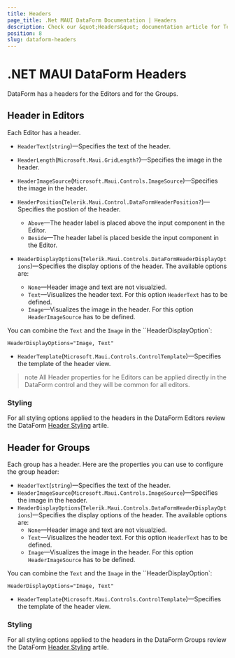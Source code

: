```yaml
---
title: Headers
page_title: .Net MAUI DataForm Documentation | Headers
description: Check our &quot;Headers&quot; documentation article for Telerik .NET MAUI DataForm control.
position: 8
slug: dataform-headers
---
```


# .NET MAUI DataForm Headers

DataForm has a headers for the Editors and for the Groups. 

## Header in Editors

Each Editor has a header.

* `HeaderText`(`string`)&mdash;Specifies the text of the header.
* `HeaderLength`(`Microsoft.Maui.GridLength?`)&mdash;Specifies the image in the header.
* `HeaderImageSource`(`Microsoft.Maui.Controls.ImageSource`)&mdash;Specifies the image in the header.
* `HeaderPosition`(`Telerik.Maui.Control.DataFormHeaderPosition?`)&mdash;Specifies the postion of the header.
	* `Above`&mdash;The header label is placed above the input component in the Editor.
	* `Beside`&mdash;The header label is placed beside the input component in the Editor.

* `HeaderDisplayOptions`(`Telerik.Maui.Controls.DataFormHeaderDisplayOptions`)&mdash;Specifies the display options of the header. The available options are:
	* `None`&mdash;Header image and text are not visualzied.
	* `Text`&mdash;Visualizes the header text. For this option `HeaderText` has to be defined.
	* `Image`&mdash;Visualizes the image in the header. For this option `HeaderImageSource` has to be defined.

You can combine the `Text` and the `Image` in the ``HeaderDisplayOption`:

```XAML
HeaderDisplayOptions="Image, Text"
```

* `HeaderTemplate`(`Microsoft.Maui.Controls.ControlTemplate`)&mdash;Specifies the template of the header view.

>note All Header properties for he Editors can be applied directly in the DataForm control and they will be common for all editors.

### Styling

For all styling options applied to the headers in the DataForm Editors review the DataForm [Header Styling]() artile.

## Header for Groups

Each group has a header. Here are the properties you can use to configure the group header:

* `HeaderText`(`string`)&mdash;Specifies the text of the header.
* `HeaderImageSource`(`Microsoft.Maui.Controls.ImageSource`)&mdash;Specifies the image in the header.
* `HeaderDisplayOptions`(`Telerik.Maui.Controls.DataFormHeaderDisplayOptions`)&mdash;Specifies the display options of the header. The available options are:
	* `None`&mdash;Header image and text are not visualzied.
	* `Text`&mdash;Visualizes the header text. For this option `HeaderText` has to be defined.
	* `Image`&mdash;Visualizes the image in the header. For this option `HeaderImageSource` has to be defined.

You can combine the `Text` and the `Image` in the ``HeaderDisplayOption`:

```XAML
HeaderDisplayOptions="Image, Text"
```

* `HeaderTemplate`(`Microsoft.Maui.Controls.ControlTemplate`)&mdash;Specifies the template of the header view.

### Styling

For all styling options applied to the headers in the DataForm Groups review the DataForm [Header Styling]() artile.


